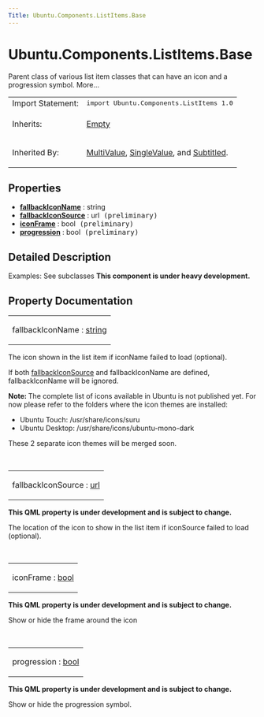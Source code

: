 ```yaml
---
Title: Ubuntu.Components.ListItems.Base
---
```


# Ubuntu.Components.ListItems.Base

<span class="subtitle"></span>
<!-- $$$Base-brief -->
<p>Parent class of various list item classes that can have an icon and a progression symbol. More...</p>
<!-- @@@Base -->
<table class="alignedsummary">
<tr><td class="memItemLeft rightAlign topAlign"> Import Statement:</td><td class="memItemRight bottomAlign"> </b><tt>import Ubuntu.Components.ListItems 1.0</tt></td></tr><tr><td class="memItemLeft rightAlign topAlign"> Inherits:</td><td class="memItemRight bottomAlign"> <p><a href="Ubuntu.Components.ListItems.Empty.md">Empty</a></p>
</td></tr><tr><td class="memItemLeft rightAlign topAlign"> Inherited By:</td><td class="memItemRight bottomAlign"> <p><a href="Ubuntu.Components.ListItems.MultiValue.md">MultiValue</a>, <a href="Ubuntu.Components.ListItems.SingleValue.md">SingleValue</a>, and <a href="Ubuntu.Components.ListItems.Subtitled.md">Subtitled</a>.</p>
</td></tr></table><ul>
</ul>
<h2>Properties</h2>
<ul>
<li class="fn"><b><b><a href="#fallbackIconName-prop">fallbackIconName</a></b></b> : string</li>
<li class="fn"><b><b><a href="#fallbackIconSource-prop">fallbackIconSource</a></b></b> : url<tt> (preliminary)</tt></li>
<li class="fn"><b><b><a href="#iconFrame-prop">iconFrame</a></b></b> : bool<tt> (preliminary)</tt></li>
<li class="fn"><b><b><a href="#progression-prop">progression</a></b></b> : bool<tt> (preliminary)</tt></li>
</ul>
<!-- $$$Base-description -->
<h2>Detailed Description</h2>
<p>Examples: See subclasses <b>This component is under heavy development.</b></p>
<!-- @@@Base -->
<h2>Property Documentation</h2>
<!-- $$$fallbackIconName -->
<table class="qmlname"><tr valign="top"><td class="tblQmlPropNode"><p><span class="name">fallbackIconName</span> : <span class="type"><a href="http://qt-project.org/doc/qt-5.3/qml-string.html">string</a></span></p></td></tr></table><p>The icon shown in the list item if iconName failed to load (optional).</p>
<p>If both <a href="#fallbackIconSource-prop">fallbackIconSource</a> and fallbackIconName are defined, fallbackIconName will be ignored.</p>
<p><b>Note: </b>The complete list of icons available in Ubuntu is not published yet. For now please refer to the folders where the icon themes are installed:</p><ul>
<li>Ubuntu Touch: /usr/share/icons/suru</li>
<li>Ubuntu Desktop: /usr/share/icons/ubuntu-mono-dark</li>
</ul>
<p>These 2 separate icon themes will be merged soon.</p>
<!-- @@@fallbackIconName -->
<br/>
<!-- $$$fallbackIconSource -->
<table class="qmlname"><tr valign="top"><td class="tblQmlPropNode"><p><span class="name">fallbackIconSource</span> : <span class="type"><a href="http://qt-project.org/doc/qt-5.3/qml-url.html">url</a></span></p></td></tr></table><p><b>This QML property is under development and is subject to change.</b></p>
<p>The location of the icon to show in the list item if iconSource failed to load (optional).</p>
<!-- @@@fallbackIconSource -->
<br/>
<!-- $$$iconFrame -->
<table class="qmlname"><tr valign="top"><td class="tblQmlPropNode"><p><span class="name">iconFrame</span> : <span class="type"><a href="http://qt-project.org/doc/qt-5.3/qml-bool.html">bool</a></span></p></td></tr></table><p><b>This QML property is under development and is subject to change.</b></p>
<p>Show or hide the frame around the icon</p>
<!-- @@@iconFrame -->
<br/>
<!-- $$$progression -->
<table class="qmlname"><tr valign="top"><td class="tblQmlPropNode"><p><span class="name">progression</span> : <span class="type"><a href="http://qt-project.org/doc/qt-5.3/qml-bool.html">bool</a></span></p></td></tr></table><p><b>This QML property is under development and is subject to change.</b></p>
<p>Show or hide the progression symbol.</p>
<!-- @@@progression -->
<br/>
